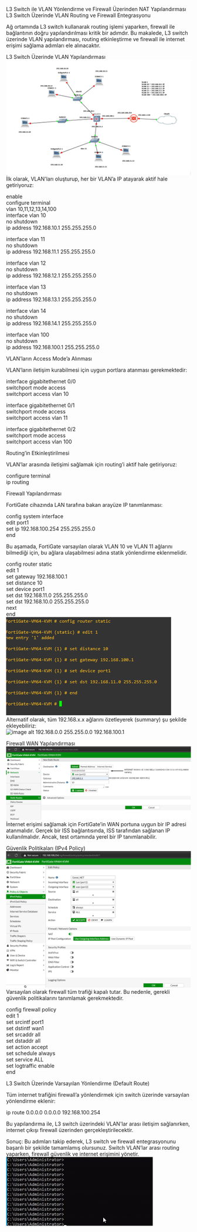 L3 Switch ile VLAN Yönlendirme ve Firewall Üzerinden NAT Yapılandırması
L3 Switch Üzerinde VLAN Routing ve Firewall Entegrasyonu<br>

Ağ ortamında L3 switch kullanarak routing işlemi yaparken, firewall ile bağlantının doğru yapılandırılması kritik bir adımdır. Bu makalede, L3 switch üzerinde VLAN yapılandırması, routing etkinleştirme ve firewall ile internet erişimi sağlama adımları ele alınacaktır.<br>

L3 Switch Üzerinde VLAN Yapılandırması<br>
 ![image alt](https://github.com/nurullahnamal/L3_Switch_ile_VLAN_ve_Firewall_NAT/blob/main/TOPOLOJI.png)
İlk olarak, VLAN'ları oluşturup, her bir VLAN’a IP atayarak aktif hale getiriyoruz:<br>

enable<br> configure terminal<br> vlan 10,11,12,13,14,100<br> interface vlan 10<br> no shutdown<br> ip address 192.168.10.1 255.255.255.0<br>

interface vlan 11<br> no shutdown<br> ip address 192.168.11.1 255.255.255.0<br>

interface vlan 12<br> no shutdown<br> ip address 192.168.12.1 255.255.255.0<br>

interface vlan 13<br> no shutdown<br> ip address 192.168.13.1 255.255.255.0<br>

interface vlan 14<br> no shutdown<br> ip address 192.168.14.1 255.255.255.0<br>

interface vlan 100<br> no shutdown<br> ip address 192.168.100.1 255.255.255.0<br>

VLAN’ların Access Mode’a Alınması<br>

VLAN’ların iletişim kurabilmesi için uygun portlara atanması gerekmektedir:<br>

interface gigabitethernet 0/0<br> switchport mode access<br> switchport access vlan 10<br>

interface gigabitethernet 0/1<br> switchport mode access<br> switchport access vlan 11<br>

interface gigabitethernet 0/2<br> switchport mode access<br> switchport access vlan 100<br>

Routing’in Etkinleştirilmesi<br>

VLAN’lar arasında iletişimi sağlamak için routing’i aktif hale getiriyoruz:<br>

configure terminal<br> ip routing<br>

Firewall Yapılandırması<br>

FortiGate cihazında LAN tarafına bakan arayüze IP tanımlanması:<br>

config system interface<br> edit port1<br> set ip 192.168.100.254 255.255.255.0<br> end<br>

Bu aşamada, FortiGate varsayılan olarak VLAN 10 ve VLAN 11 ağlarını bilmediği için, bu ağlara ulaşabilmesi adına statik yönlendirme eklenmelidir.<br>

config router static<br> edit 1<br> set gateway 192.168.100.1<br> set distance 10<br> set device port1<br> set dst 192.168.11.0 255.255.255.0<br> set dst 192.168.10.0 255.255.255.0<br> next<br> end<br>
 ![image alt](https://github.com/nurullahnamal/L3_Switch_ile_VLAN_ve_Firewall_NAT/blob/main/firewall%20%20network%20static%20route.png)
Alternatif olarak, tüm 192.168.x.x ağlarını özetleyerek (summary) şu şekilde ekleyebiliriz:<br>
 ![image alt](https://github.com/nurullahnamal/L3_Switch_ile_VLAN_ve_Firewall_NAT/blob/main/static%20yol%20k%C4%B1saltma.png)
192.168.0.0 255.255.0.0 192.168.100.1<br>

Firewall WAN Yapılandırması<br>
 ![image alt](https://github.com/nurullahnamal/L3_Switch_ile_VLAN_ve_Firewall_NAT/blob/main/WAN_GATEWAY.png)
İnternet erişimi sağlamak için FortiGate’in WAN portuna uygun bir IP adresi atanmalıdır. Gerçek bir ISS bağlantısında, ISS tarafından sağlanan IP kullanılmalıdır. Ancak, test ortamında yerel bir IP tanımlanabilir.<br>

Güvenlik Politikaları (IPv4 Policy)<br>
 ![image alt](https://github.com/nurullahnamal/L3_Switch_ile_VLAN_ve_Firewall_NAT/blob/main/GENEL_NET%20POLICY.png)
Varsayılan olarak firewall tüm trafiği kapalı tutar. Bu nedenle, gerekli güvenlik politikalarını tanımlamak gerekmektedir.<br>

config firewall policy<br> edit 1<br> set srcintf port1<br> set dstintf wan1<br> set srcaddr all<br> set dstaddr all<br> set action accept<br> set schedule always<br> set service ALL<br> set logtraffic enable<br> end<br>

L3 Switch Üzerinde Varsayılan Yönlendirme (Default Route)<br>

Tüm internet trafiğini firewall’a yönlendirmek için switch üzerinde varsayılan yönlendirme eklenir:<br>

ip route 0.0.0.0 0.0.0.0 192.168.100.254<br>

Bu yapılandırma ile, L3 switch üzerindeki VLAN'lar arası iletişim sağlanırken, internet çıkışı firewall üzerinden gerçekleştirilecektir.<br>

Sonuç: Bu adımları takip ederek, L3 switch ve firewall entegrasyonunu başarılı bir şekilde tamamlamış olursunuz. Switch VLAN’lar arası routing yaparken, firewall güvenlik ve internet erişimini yönetir.<br>
 ![image alt](https://github.com/nurullahnamal/L3_Switch_ile_VLAN_ve_Firewall_NAT/blob/main/8.8.8.8%20ping%20.gif)
